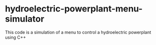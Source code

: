 # hydroelectric-powerplant-menu-simulator
This code is a simulation of a menu to control a hydroelectric powerplant using C++
